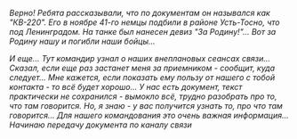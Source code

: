 _Верно! Ребята рассказывали, что по документам он назывался как "КВ-220". Его в ноябре 41-го немцы подбили в районе Усть-Тосно, что под Ленинградом. На танке был нанесен девиз "За Родину!"... Вот за Родину нашу и погибли наши бойцы..._

_И еще... Тут командир узнал о наших внеплановых сеансах связи... Сказал, если еще раз застанет меня за приемником - сообщит, куда следует... Мне кажется, если показать ему пользу от нашего с тобой контакта - то всё будет хорошо... У нас есть документ, текст практически не сохранился - вымокло всё, трудно разобрать про то, что там говорится. Но, я знаю - у вас получится узнать то, про что там говорится... Для нашего командования это очень важная информация... Начинаю передачу документа по каналу связи_
